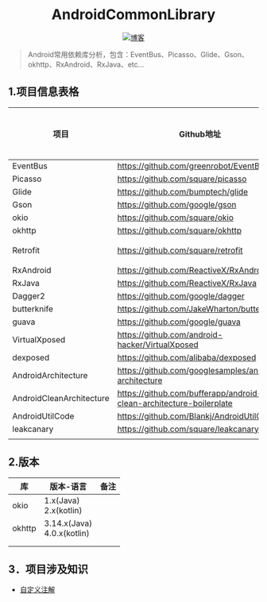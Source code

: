 <h1 align="center">AndroidCommonLibrary</h1>
<p align="center">
  <a href="http://codemx.cn"><img src="https://img.shields.io/badge/博客-blog-brightgreen.svg" alt="博客">
  </a>
</p>

> Android常用依赖库分析，包含：EventBus、Picasso、Glide、Gson、okhttp、RxAndroid、RxJava、etc...

## 1.项目信息表格

| 项目                     | Github地址                                                   |     版本     | 开发工具 | 是否完成 |
| ------------------------ | ------------------------------------------------------------ | :----------: | :------: | -------- |
| EventBus                 | https://github.com/greenrobot/EventBus                       |    3.1.1     |    AS    |          |
| Picasso                  | https://github.com/square/picasso                            |   2.71828    |    AS    |          |
| Glide                    | https://github.com/bumptech/glide                            |    4.10.0     |    AS    |          |
| Gson                     | https://github.com/google/gson                               |    2.8.5     |    AS    |          |
| okio                     | https://github.com/square/okio                               |  1.x(Java)   |   Idea   |          |
| okhttp                   | https://github.com/square/okhttp                             | 3.14.x(Java) |   Idea   |          |
| Retrofit                 | https://github.com/square/retrofit                           |    2.6.0     |   Idea   | 完成     |
| RxAndroid                | https://github.com/ReactiveX/RxAndroid                       |    2.1.1     |    AS    |          |
| RxJava                   | https://github.com/ReactiveX/RxJava                          |     3.x      |   Idea   |          |
| Dagger2                  | https://github.com/google/dagger                             |     2.x      |   Idea   |          |
| butterknife              | https://github.com/JakeWharton/butterknife                   |    10.1.0    |    AS    |          |
| guava                    | https://github.com/google/guava                              |    28-jre    |   Idea   |          |
| VirtualXposed            | https://github.com/android-hacker/VirtualXposed              |    master    |    AS    |          |
| dexposed                 | https://github.com/alibaba/dexposed                          |    master    |    AS    |          |
| AndroidArchitecture      | https://github.com/googlesamples/android-architecture        |    master    |    AS    |          |
| AndroidCleanArchitecture | https://github.com/bufferapp/android-clean-architecture-boilerplate |    master    |    AS    |          |
| AndroidUtilCode          | https://github.com/Blankj/AndroidUtilCode                    |   abc7a5da   |    AS    |          |
| leakcanary               | https://github.com/square/leakcanary                         |    master    |    AS    |          |
|                          |                                                              |              |          |          |



##  2.版本

| 库     | 版本-语言                      | 备注 |
| ------ | ------------------------------ | ---- |
| okio   | 1.x(Java)</br>2.x(kotlin)      |      |
| okhttp | 3.14.x(Java)</br>4.0.x(kotlin) |      |
|        |                                |      |
|        |                                |      |



## 3．项目涉及知识

* [自定义注解](/AndroidAnnotation/README.md)

  

  

  ##  





